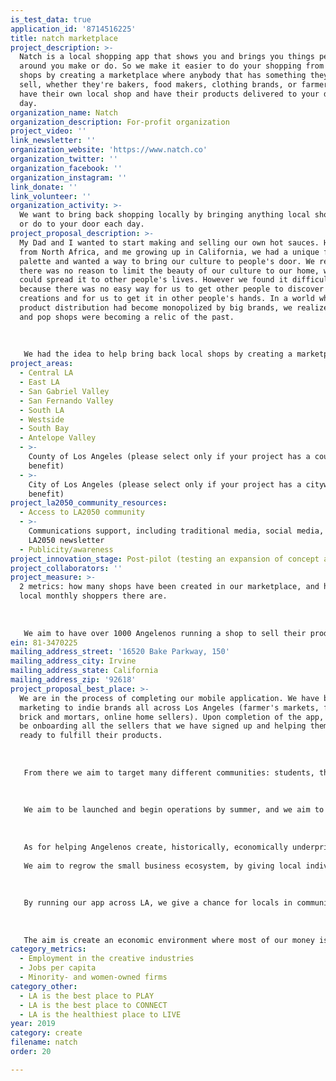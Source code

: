```yaml
---
is_test_data: true
application_id: '8714516225'
title: natch marketplace
project_description: >-
  Natch is a local shopping app that shows you and brings you things people
  around you make or do. So we make it easier to do your shopping from local
  shops by creating a marketplace where anybody that has something they want to
  sell, whether they're bakers, food makers, clothing brands, or farmers, can
  have their own local shop and have their products delivered to your door each
  day.
organization_name: Natch
organization_description: For-profit organization
project_video: ''
link_newsletter: ''
organization_website: 'https://www.natch.co'
organization_twitter: ''
organization_facebook: ''
organization_instagram: ''
link_donate: ''
link_volunteer: ''
organization_activity: >-
  We want to bring back shopping locally by bringing anything local shops make
  or do to your door each day.
project_proposal_description: >-
  My Dad and I wanted to start making and selling our own hot sauces. Him being
  from North Africa, and me growing up in California, we had a unique flavor
  palette and wanted a way to bring our culture to people's door. We realized
  there was no reason to limit the beauty of our culture to our home, when we
  could spread it to other people's lives. However we found it difficult,
  because there was no easy way for us to get other people to discover our
  creations and for us to get it in other people's hands. In a world where
  product distribution had become monopolized by big brands, we realized why mom
  and pop shops were becoming a relic of the past. 
   
   
   
   We had the idea to help bring back local shops by creating a marketplace where anybody could have their own local shop, and by bringing their products straight to people's doors, so that mom and pop shops could once again stand on equal footing with the big brands. Since starting the app, my best friend had also decided to leave his job and start selling his family BBQ sauce, in order to also spread his culture to those around him. We want to give anyone this chance to show the world their craft, and in the process beautify our everyday lives.
project_areas:
  - Central LA
  - East LA
  - San Gabriel Valley
  - San Fernando Valley
  - South LA
  - Westside
  - South Bay
  - Antelope Valley
  - >-
    County of Los Angeles (please select only if your project has a countywide
    benefit)
  - >-
    City of Los Angeles (please select only if your project has a citywide
    benefit)
project_la2050_community_resources:
  - Access to LA2050 community
  - >-
    Communications support, including traditional media, social media, and
    LA2050 newsletter
  - Publicity/awareness
project_innovation_stage: Post-pilot (testing an expansion of concept after initially successful pilot)
project_collaborators: ''
project_measure: >-
  2 metrics: how many shops have been created in our marketplace, and how many
  local monthly shoppers there are.
   
   
   
   We aim to have over 1000 Angelenos running a shop to sell their products on our app within 2 years. We also aim to have 50,000 local shoppers within that time.
ein: 81-3470225
mailing_address_street: '16520 Bake Parkway, 150'
mailing_address_city: Irvine
mailing_address_state: California
mailing_address_zip: '92618'
project_proposal_best_place: >-
  We are in the process of completing our mobile application. We have been
  marketing to indie brands all across Los Angeles (farmer's markets, fairs,
  brick and mortars, online home sellers). Upon completion of the app, we will
  be onboarding all the sellers that we have signed up and helping them get
  ready to fulfill their products.
   
   
   
   From there we aim to target many different communities: students, those who support local and craft producers, under privileged communities, food deserts, as well as anybody else who would like to support local shoppers, but who do not know much about shopping locally yet. We will market in person at markets, fairs, campuses, local community centers, door to door, through brick and mortars, directly through sellers and their fans, and digitally through many different social media platforms.
   
   
   
   We aim to be launched and begin operations by summer, and we aim to get hundreds of Angelenos to open up their own local shops by the end of the year, as well as thousands of Angelenos to shop locally.
   
   
   
   As for helping Angelenos create, historically, economically underprivileged communities have been left out of the entrepreneurship ecosystem. As bigger companies began to consolidate, it became increasingly difficult for small businesses to compete and many were wiped out.
   
   We aim to regrow the small business ecosystem, by giving local individuals a mechanism to compete. We are giving individuals a way to sell the products they make, and we are making it easier and cheaper for them to sell and deliver those products. In this new internet age, this will make small businesses competitive once again.
   
   
   
   By running our app across LA, we give a chance for locals in communities of all economic backgrounds to engage in the entrepreneurship movement. So far not a lot of tech has emerged that has created economic opportunities for diverse communities. With Natch, starting your own business will be more accessible, and these business will get more visibility as opposed to traditional brick and mortars which are limited by geographic barriers. Also by delivering these products, we give access to Angelenos from across the city to a diverse range of healthy and locally made goods.
   
   
   
   The aim is create an economic environment where most of our money is spent locally and goes directly to the creators. By diverting our spending from big to small businesses, we might be able to have an impact on income inequality.
category_metrics:
  - Employment in the creative industries
  - Jobs per capita
  - Minority- and women-owned firms
category_other:
  - LA is the best place to PLAY
  - LA is the best place to CONNECT
  - LA is the healthiest place to LIVE
year: 2019
category: create
filename: natch
order: 20

---
```

